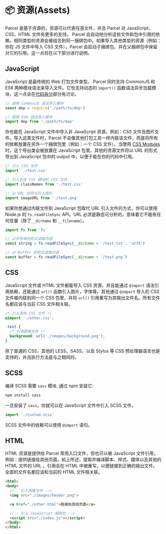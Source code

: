 # 📦 资源(Assets)

Parcel 是基于资源的，资源可以代表任意文件，并且 Parcel 对 JavaScript，CSS，HTML 文件有更多的支持。 Parcel 会自动地分析这些文件和包中引用的依赖。相同类型的资源会被组合到同一捆绑包中。如果导入其他类型的资源（例如：你在 JS 文件中导入 CSS 文件），Parcel 会启动子捆绑包，并在父捆绑包中保留对它的引用。这一点将在以下部分进行说明。

## JavaScript

JavaScript 是最传统的 Web 打包文件类型。 Parcel 同时支持 CommonJS 和 ES6 两种模块语法来导入文件。它也支持动态的 `import()` 函数语法异步加载模块，这一点会在[代码拆分](code_splitting.html)部分有讨论。

```javascript
// 使用 CommonJS 语法导入模块
const dep = require('./path/to/dep')

// 使用 ES6 语法导入模块
import dep from './path/to/dep'
```

你也能在 JavaScript 文件中导入非 JavaScript 资源，例如：CSS 文件及图片文件。导入这类文件时，Parcel 不会像其他打包工具一样内联该文件，而是将所有的依赖放置在另外一个捆绑包里（例如：一个 CSS 文件）。当使用 [CSS Modules](https://github.com/css-modules/css-modules) 时，这个导出类会被放置在 JavaScript 包里。其他的资源文件将以 URL 的形式导出到 JavaScript 包中的 output 中，以便于能在你的代码中引用。

```javascript
// 引入 CSS 文件
import './test.css'

// 引入包含 CSS 模块的 CSS 文件
import classNames from './test.css'

// 以 URL 的形式引入图片
import imageURL from './test.png'
```

如果你想通过内联文件到 JavaScript 包取代 URL 引入文件的方式，你可以使用 Node.js 的 `fs.readFileSync` API。URL 必须是静态可分析的，意味着它不能有任何变量（除了`__dirname` 和 `__filename`）。

```javascript
import fs from 'fs'

// 以字符串的形式读取内容
const string = fs.readFileSync(__dirname + '/test.txt', 'utf8')

// 以 Buffer 的形式读取内容
const buffer = fs.readFileSync(__dirname + '/test.png')
```

## CSS

JavaScript 文件或 HTML 文件都能导入 CSS 资源，并且能通过 `@import` 语法引用依赖，还能通过 `url()` 函数引入图片，字体等。其他通过 `@import` 导入的 CSS 文件被内联到同一个 CSS 包里，并将 `url()` 引用重写为其输出文件名。所有文件名都应该与当前 CSS 文件相关联。

```css
/* 引入其他 CSS 文件 */
@import './other.css';

.test {
  /* 引用图像文件 */
  background: url('./images/background.png');
}
```

除了普通的 CSS，其他的 LESS，SASS，以及 Stylus 等 CSS 预处理器语言也是支持的，并且执行方法是与之相同的。

## SCSS

编译 SCSS 需要 `sass` 模块. 通过 npm 安装它:

```bash
npm install sass
```

一旦安装了 `sass`，你就可以在 JavaScript 文件中引入 SCSS 文件。

```javascript
import './custom.scss'
```

SCSS 文件中的依赖可以使用 `@import` 语句。

## HTML

HTML 资源是提供给 Parcel 常用入口文件，但也可以被 JavaScript 文件引用，例如：提供链接给其他页面。如上所述，提取并编译脚本、样式、媒体以及其他的 HTML 文件的 URL 。引用会在 HTML 中被重写，以便链接到正确的输出文件。全部的文件名都应该和当前的 HTML 文件相关联。

```html
<html>
<body>
  <!-- 引入图像文件 -->
  <img src="./images/header.png">

  <a href="./other.html">链接到其他页面</a>

  <!-- 引入 JavaScript 捆绑包 -->
  <script src="./index.js"></script>
</body>
</html>
```
